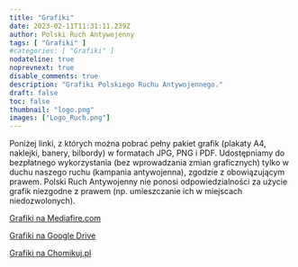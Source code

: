 ```yaml
---
title: "Grafiki"
date: 2023-02-11T11:31:11.239Z
author: Polski Ruch Antywojenny
tags: [ "Grafiki" ]
#categories: [ "Grafiki" ]
nodateline: true
noprevnext: true
disable_comments: true
description: "Grafiki Polskiego Ruchu Antywojennego."
draft: false
toc: false
thumbnail: "logo.png"
images: ["Logo_Ruch.png"]
---
```

Poniżej linki, z których można pobrać pełny pakiet grafik (plakaty A4, naklejki, banery, bilbordy) w formatach JPG, PNG i PDF. Udostępniamy do bezpłatnego wykorzystania (bez wprowadzania zmian graficznych) tylko w duchu naszego ruchu (kampania antywojenna), zgodzie z obowiązującym prawem. Polski Ruch Antywojenny nie ponosi odpowiedzialności za użycie grafik niezgodne z prawem (np. umieszczanie ich w miejscach niedozwolonych).


[Grafiki na Mediafire.com](https://www.mediafire.com/folder/e3mxmi645l5xt/PRA_Grafiki "Grafiki na Mediafire.com")


[Grafiki na Google Drive](https://drive.google.com/drive/folders/1BDYCx0L_UFOzLjZZzKfBwUrFdHCovI6R?usp=share_link "Grafiki na Google Drive")


[Grafiki na Chomikuj.pl](https://chomikuj.pl/Polski_Ruch_Antywojenny/Grafiki "Grafiki na Chomikuj.pl")
